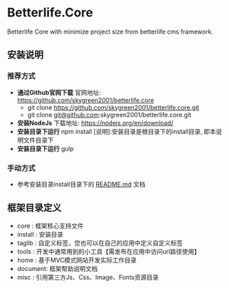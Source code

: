 # Betterlife.Core

Betterlife Core with minimize project size from betterlife cms framework.

## 安装说明

### 推荐方式

* **通过Github官网下载**
    官网地址: https://github.com/skygreen2001/betterlife.core
    * git clone https://github.com/skygreen2001/betterlife.core.git
    * git clone git@github.com:skygreen2001/betterlife.core.git
* **安装NodeJs**
    下载地址: https://nodejs.org/en/download/
* **安装目录下运行**
  npm install
  [说明]:安装目录是根目录下的install目录, 即本说明文件目录下
* **安装目录下运行**
  gulp

### 手动方式

* 参考安装目录install目录下的 [README.md](https://github.com/skygreen2001/betterlife.core/blob/master/install/README.md) 文档

## 框架目录定义

* core    : 框架核心支持文件
* install : 安装目录
* taglib  : 自定义标签，您也可以在自己的应用中定义自定义标签
* tools   : 开发中通常用到的小工具【需发布在应用中访问url路径使用】
* home    : 基于MVC模式网站开发实际工作目录
* document: 框架帮助说明文档
* misc    : 引用第三方Js、Css、Image、Fonts资源目录
